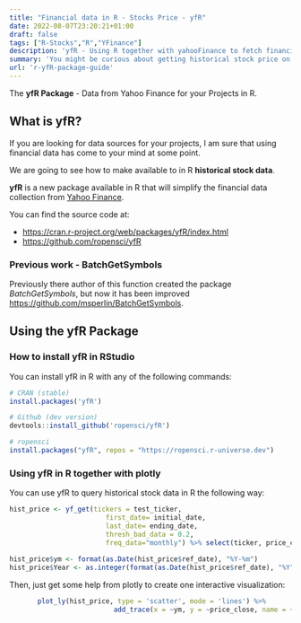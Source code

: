 ```yaml
---
title: "Financial data in R - Stocks Price - yfR"
date: 2022-08-07T23:20:21+01:00
draft: false
tags: ["R-Stocks","R","YFinance"]
description: 'yfR - Using R together with yahooFinance to fetch financial data.'
summary: 'You might be curious about getting historical stock price on companies, for some project that you want to accomplish - yfR is an open source library that helps us with this task. '
url: 'r-yfR-package-guide'
---
```


The **yfR Package** - Data from Yahoo Finance for your Projects in R.

## What is yfR?

If you are looking for data sources for your projects, I am sure that using financial data has come to your mind at some point.

We are going to see how to make available to in R **historical stock data**.

**yfR** is a new package available in R that will simplify the financial data collection from [Yahoo Finance](https://finance.yahoo.com/ "Yahoo Finance {rel='nofollow'}").

You can find the source code at:

* <https://cran.r-project.org/web/packages/yfR/index.html>
* <https://github.com/ropensci/yfR>

### Previous work - BatchGetSymbols

Previously there author of this function created the package *BatchGetSymbols*, but now it has been improved <https://github.com/msperlin/BatchGetSymbols>.

## Using the yfR Package


### How to install yfR in RStudio


You can install yfR in R with any of the following commands:

```r
# CRAN (stable)
install.packages('yfR')

# Github (dev version)
devtools::install_github('ropensci/yfR')

# ropensci
install.packages("yfR", repos = "https://ropensci.r-universe.dev")
```


### Using yfR in R together with plotly

You can use yfR to query historical stock data in R the following way:

```r
hist_price <- yf_get(tickers = test_ticker,
                        first_date= initial_date,
                        last_date= ending_date,
                        thresh_bad_data = 0.2,
                        freq_data="monthly") %>% select(ticker, price_close, ref_date) 
                        
hist_price$ym <- format(as.Date(hist_price$ref_date), "%Y-%m")
hist_price$Year <- as.integer(format(as.Date(hist_price$ref_date), "%Y"))
```

Then, just get some help from plotly to create one interactive visualization:

```r
       plot_ly(hist_price, type = 'scatter', mode = 'lines') %>%
                          add_trace(x = ~ym, y = ~price_close, name = ~ticker)
```